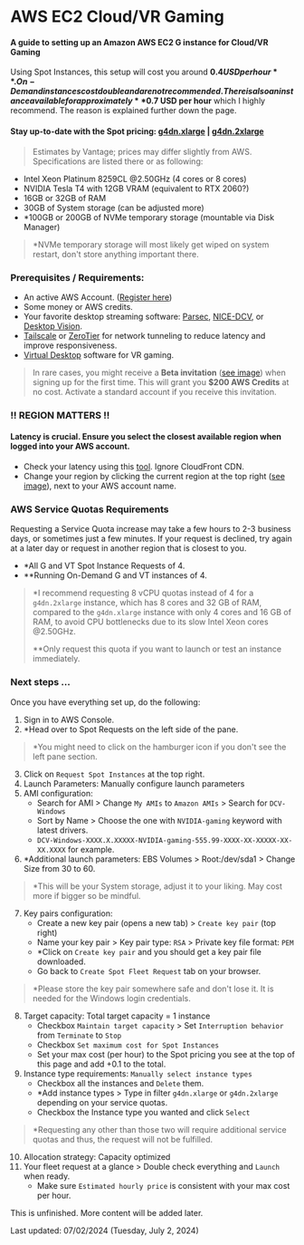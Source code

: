 # AWS EC2 Cloud/VR Gaming

#### A guide to setting up an Amazon AWS EC2 G instance for Cloud/VR Gaming

Using Spot Instances, this setup will cost you around **$0.4 USD per hour**. On-Demand instances cost double and are not recommended. There is also an instance available for approximately **$0.7 USD per hour** which I highly recommend. The reason is explained further down the page.

#### Stay up-to-date with the Spot pricing: [g4dn.xlarge](https://instances.vantage.sh/aws/ec2/g4dn.xlarge?region=us-east-1&os=mswin&cost_duration=hourly&reserved_term=Standard.noUpfront) | [g4dn.2xlarge](https://instances.vantage.sh/aws/ec2/g4dn.2xlarge?region=us-east-1&os=mswin&cost_duration=hourly&reserved_term=Standard.noUpfront)

> Estimates by Vantage; prices may differ slightly from AWS.
> Specifications are listed there or as following:
- Intel Xeon Platinum 8259CL @2.50GHz (4 cores or 8 cores)
- NVIDIA Tesla T4 with 12GB VRAM (equivalent to RTX 2060?)
- 16GB or 32GB of RAM
- 30GB of System storage (can be adjusted more)
- *100GB or 200GB of NVMe temporary storage (mountable via Disk Manager)

> *NVMe temporary storage will most likely get wiped on system restart, don't store anything important there.

### Prerequisites / Requirements:
- An active AWS Account. ([Register here](https://aws.amazon.com/free/))
- Some money or AWS credits.
- Your favorite desktop streaming software: [Parsec](https://parsec.app), [NICE-DCV](https://docs.aws.amazon.com/dcv/latest/adminguide/what-is-dcv.html), or [Desktop Vision](https://desktop.vision).
- [Tailscale](https://tailscale.com) or [ZeroTier](https://www.zerotier.com) for network tunneling to reduce latency and improve responsiveness.
- [Virtual Desktop](https://vrdesktop.net) software for VR gaming.

> In rare cases, you might receive a **Beta invitation** ([see image](https://github.com/Froze202/AWSEC2-VR-CloudGaming/blob/main/images/beta-invitation.png?raw=true)) when signing up for the first time. This will grant you **$200 AWS Credits** at no cost. Activate a standard account if you receive this invitation.

### !! REGION MATTERS !!
#### Latency is crucial. Ensure you select the closest available region when logged into your AWS account.
- Check your latency using this [tool](https://www.cloudping.cloud/aws). Ignore CloudFront CDN.
- Change your region by clicking the current region at the top right ([see image](https://github.com/Froze202/AWSEC2-VR-CloudGaming/blob/main/images/region-list.png?raw=true)), next to your AWS account name.

### AWS Service Quotas Requirements
Requesting a Service Quota increase may take a few hours to 2-3 business days, or sometimes just a few minutes. If your request is declined, try again at a later day or request in another region that is closest to you.

- *All G and VT Spot Instance Requests of 4.
- **Running On-Demand G and VT instances of 4.

> *I recommend requesting 8 vCPU quotas instead of 4 for a `g4dn.2xlarge` instance, which has 8 cores and 32 GB of RAM, compared to the `g4dn.xlarge` instance with only 4 cores and 16 GB of RAM, to avoid CPU bottlenecks due to its slow Intel Xeon cores @2.50GHz.
>
> **Only request this quota if you want to launch or test an instance immediately.

### Next steps ...

Once you have everything set up, do the following:

1. Sign in to AWS Console.
2. *Head over to Spot Requests on the left side of the pane.

> *You might need to click on the hamburger icon if you don't see the left pane section.

3. Click on `Request Spot Instances` at the top right.
4. Launch Parameters: Manually configure launch parameters
5. AMI configuration:
   - Search for AMI > Change `My AMIs` to `Amazon AMIs` > Search for `DCV-Windows`
   - Sort by Name > Choose the one with `NVIDIA-gaming` keyword with latest drivers.
   - `DCV-Windows-XXXX.X.XXXXX-NVIDIA-gaming-555.99-XXXX-XX-XXXXX-XX-XX.XXXX` for example.
6. *Additional launch parameters: EBS Volumes > Root:/dev/sda1 > Change Size from 30 to 60.

> *This will be your System storage, adjust it to your liking. May cost more if bigger so be mindful.

7. Key pairs configuration:
   - Create a new key pair (opens a new tab) > `Create key pair` (top right)
   - Name your key pair > Key pair type: `RSA` > Private key file format: `PEM`
   - *Click on `Create key pair` and you should get a key pair file downloaded.
   - Go back to `Create Spot Fleet Request` tab on your browser.

> *Please store the key pair somewhere safe and don't lose it. It is needed for the Windows login credentials.

8. Target capacity: Total target capacity = 1 instance
   - Checkbox `Maintain target capacity` > Set `Interruption behavior` from `Terminate` to `Stop`
   - Checkbox `Set maximum cost for Spot Instances`
   - Set your max cost (per hour) to the Spot pricing you see at the top of this page and add +0.1 to the total.
9. Instance type requirements: `Manually select instance types`
   - Checkbox all the instances and `Delete` them.
   - *Add instance types > Type in filter `g4dn.xlarge` or `g4dn.2xlarge` depending on your service quotas.
   - Checkbox the Instance type you wanted and click `Select`

> *Requesting any other than those two will require additional service quotas and thus, the request will not be fulfilled.

10. Allocation strategy: Capacity optimized
11. Your fleet request at a glance > Double check everything and `Launch` when ready.
    - Make sure `Estimated hourly price` is consistent with your max cost per hour.

This is unfinished. More content will be added later.

Last updated: 07/02/2024 (Tuesday, July 2, 2024)
